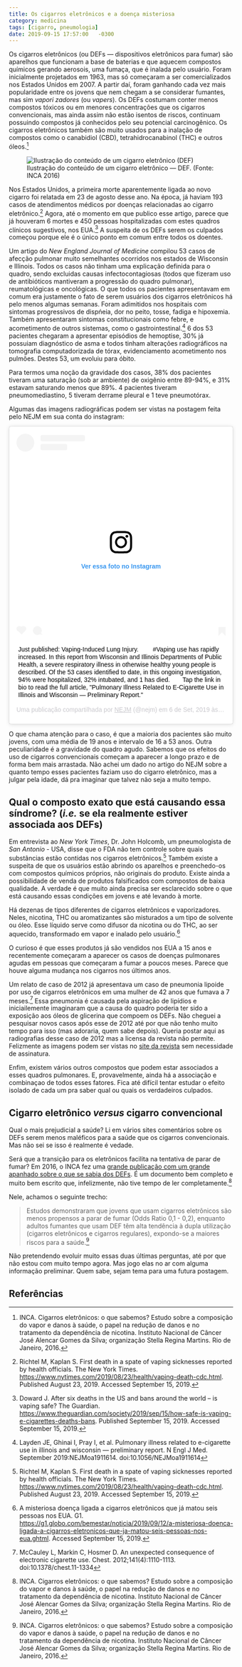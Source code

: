 ```yaml
---
title: Os cigarros eletrônicos e a doença misteriosa
category: medicina
tags: [cigarro, pneumologia]
date: 2019-09-15 17:57:00	-0300
---
```


Os cigarros eletrônicos (ou DEFs — dispositivos eletrônicos para fumar) são aparelhos que funcionam a base de baterias e que aquecem compostos químicos gerando aerosois, uma fumaça, que é inalada pelo usuário. Foram inicialmente projetados em 1963, mas só começaram a ser comercializados nos Estados Unidos em 2007. A partir daí, foram ganhando cada vez mais popularidade entre os jovens que nem chegam a se considerar fumantes, mas sim _vapori  zadores_ (ou _vapers_). Os DEFs costumam conter menos compostos tóxicos ou em menores concentrações que os cigarros convencionais, mas ainda assim não estão isentos de riscos, continuam possuindo compostos já conhecidos pelo seu potencial carcinogênico. Os cigarros eletrônicos também são muito usados para a inalação de compostos como  o canabidiol (CBD), tetrahidrocanabinol (THC) e outros óleos.[^inca2016]

<figure>
	<img src="/assets/images/vapers/def.jpeg" alt="Ilustração do conteúdo de um cigarro eletrônico (DEF)">
	<figcaption>Ilustração do conteúdo de um cigarro eletrônico — DEF. (Fonte: INCA 2016)</figcaption>
</figure>

Nos Estados Unidos, a primeira morte aparentemente ligada ao novo cigarro foi relatada em 23 de agosto desse ano. Na época, já haviam 193 casos de atendimentos médicos por doenças relacionadas ao cigarro eletrônico.[^nyt2019] Agora, até o momento em que publico esse artigo, parece que já houveram 6 mortes e 450 pessoas hospitalizadas com estes quadros clínicos sugestivos, nos EUA.[^theguardian2019] A suspeita de os DEFs serem os culpados começou porque ele é o único ponto em comum entre todos os doentes.

Um artigo do _New England Journal of Medicine_ compilou 53 casos de afecção pulmonar muito semelhantes ocorridos nos estados de Wisconsin e Illinois. Todos os casos não tinham uma explicação definida para o quadro, sendo excluidas causas infectocontagiosas (todos que fizeram uso de antibióticos mantiveram a progressão do quadro pulmonar), reumatológicas e oncológicas. O que todos os pacientes apresentavam em comum era justamente o fato de serem usuários dos cigarros eletrônicos há pelo menos algumas semanas. Foram adimitidos nos hospitais com sintomas progressivos de dispńeia, dor no peito, tosse, fadiga e hipoxemia. Também apresentaram sintomas constitucionais como febre, e acometimento de outros sistemas, como o gastrointestinal.[^nejm2019] 6 dos 53 pacientes chegaram a apresentar episódios de hemoptise, 30% já possuiam diagnóstico de asma e todos tinham alterações radiográficos na tomografia computadorizada de tórax, evidenciamento acometimento nos pulmões. Destes 53, um evoluiu para óbito.

Para termos uma noção da gravidade dos casos, 38% dos pacientes tiveram uma saturação (sob ar ambiente) de oxigênio entre 89-94%, e 31% estavam saturando menos que 89%. 4 pacientes tiveram pneumomediastino, 5 tiveram derrame pleural e 1 teve pneumotórax.

Algumas das imagens radiográficas podem ser vistas na postagem feita pelo NEJM em sua conta do instagram:

<div class="instagram-div">
<blockquote class="instagram-media" data-instgrm-captioned data-instgrm-permalink="https://www.instagram.com/p/B2FEQRQl1ze/?utm_source=ig_embed&amp;utm_campaign=loading" data-instgrm-version="12" style=" background:#FFF; border:0; border-radius:3px; box-shadow:0 0 1px 0 rgba(0,0,0,0.5),0 1px 10px 0 rgba(0,0,0,0.15); margin: 1px; max-width:540px; min-width:326px; padding:0; width:99.375%; width:-webkit-calc(100% - 2px); width:calc(100% - 2px);"><div style="padding:16px;"> <a href="https://www.instagram.com/p/B2FEQRQl1ze/?utm_source=ig_embed&amp;utm_campaign=loading" style=" background:#FFFFFF; line-height:0; padding:0 0; text-align:center; text-decoration:none; width:100%;" target="_blank"> <div style=" display: flex; flex-direction: row; align-items: center;"> <div style="background-color: #F4F4F4; border-radius: 50%; flex-grow: 0; height: 40px; margin-right: 14px; width: 40px;"></div> <div style="display: flex; flex-direction: column; flex-grow: 1; justify-content: center;"> <div style=" background-color: #F4F4F4; border-radius: 4px; flex-grow: 0; height: 14px; margin-bottom: 6px; width: 100px;"></div> <div style=" background-color: #F4F4F4; border-radius: 4px; flex-grow: 0; height: 14px; width: 60px;"></div></div></div><div style="padding: 19% 0;"></div> <div style="display:block; height:50px; margin:0 auto 12px; width:50px;"><svg width="50px" height="50px" viewBox="0 0 60 60" version="1.1" xmlns="https://www.w3.org/2000/svg" xmlns:xlink="https://www.w3.org/1999/xlink"><g stroke="none" stroke-width="1" fill="none" fill-rule="evenodd"><g transform="translate(-511.000000, -20.000000)" fill="#000000"><g><path d="M556.869,30.41 C554.814,30.41 553.148,32.076 553.148,34.131 C553.148,36.186 554.814,37.852 556.869,37.852 C558.924,37.852 560.59,36.186 560.59,34.131 C560.59,32.076 558.924,30.41 556.869,30.41 M541,60.657 C535.114,60.657 530.342,55.887 530.342,50 C530.342,44.114 535.114,39.342 541,39.342 C546.887,39.342 551.658,44.114 551.658,50 C551.658,55.887 546.887,60.657 541,60.657 M541,33.886 C532.1,33.886 524.886,41.1 524.886,50 C524.886,58.899 532.1,66.113 541,66.113 C549.9,66.113 557.115,58.899 557.115,50 C557.115,41.1 549.9,33.886 541,33.886 M565.378,62.101 C565.244,65.022 564.756,66.606 564.346,67.663 C563.803,69.06 563.154,70.057 562.106,71.106 C561.058,72.155 560.06,72.803 558.662,73.347 C557.607,73.757 556.021,74.244 553.102,74.378 C549.944,74.521 548.997,74.552 541,74.552 C533.003,74.552 532.056,74.521 528.898,74.378 C525.979,74.244 524.393,73.757 523.338,73.347 C521.94,72.803 520.942,72.155 519.894,71.106 C518.846,70.057 518.197,69.06 517.654,67.663 C517.244,66.606 516.755,65.022 516.623,62.101 C516.479,58.943 516.448,57.996 516.448,50 C516.448,42.003 516.479,41.056 516.623,37.899 C516.755,34.978 517.244,33.391 517.654,32.338 C518.197,30.938 518.846,29.942 519.894,28.894 C520.942,27.846 521.94,27.196 523.338,26.654 C524.393,26.244 525.979,25.756 528.898,25.623 C532.057,25.479 533.004,25.448 541,25.448 C548.997,25.448 549.943,25.479 553.102,25.623 C556.021,25.756 557.607,26.244 558.662,26.654 C560.06,27.196 561.058,27.846 562.106,28.894 C563.154,29.942 563.803,30.938 564.346,32.338 C564.756,33.391 565.244,34.978 565.378,37.899 C565.522,41.056 565.552,42.003 565.552,50 C565.552,57.996 565.522,58.943 565.378,62.101 M570.82,37.631 C570.674,34.438 570.167,32.258 569.425,30.349 C568.659,28.377 567.633,26.702 565.965,25.035 C564.297,23.368 562.623,22.342 560.652,21.575 C558.743,20.834 556.562,20.326 553.369,20.18 C550.169,20.033 549.148,20 541,20 C532.853,20 531.831,20.033 528.631,20.18 C525.438,20.326 523.257,20.834 521.349,21.575 C519.376,22.342 517.703,23.368 516.035,25.035 C514.368,26.702 513.342,28.377 512.574,30.349 C511.834,32.258 511.326,34.438 511.181,37.631 C511.035,40.831 511,41.851 511,50 C511,58.147 511.035,59.17 511.181,62.369 C511.326,65.562 511.834,67.743 512.574,69.651 C513.342,71.625 514.368,73.296 516.035,74.965 C517.703,76.634 519.376,77.658 521.349,78.425 C523.257,79.167 525.438,79.673 528.631,79.82 C531.831,79.965 532.853,80.001 541,80.001 C549.148,80.001 550.169,79.965 553.369,79.82 C556.562,79.673 558.743,79.167 560.652,78.425 C562.623,77.658 564.297,76.634 565.965,74.965 C567.633,73.296 568.659,71.625 569.425,69.651 C570.167,67.743 570.674,65.562 570.82,62.369 C570.966,59.17 571,58.147 571,50 C571,41.851 570.966,40.831 570.82,37.631"></path></g></g></g></svg></div><div style="padding-top: 8px;"> <div style=" color:#3897f0; font-family:Arial,sans-serif; font-size:14px; font-style:normal; font-weight:550; line-height:18px;"> Ver essa foto no Instagram</div></div><div style="padding: 12.5% 0;"></div> <div style="display: flex; flex-direction: row; margin-bottom: 14px; align-items: center;"><div> <div style="background-color: #F4F4F4; border-radius: 50%; height: 12.5px; width: 12.5px; transform: translateX(0px) translateY(7px);"></div> <div style="background-color: #F4F4F4; height: 12.5px; transform: rotate(-45deg) translateX(3px) translateY(1px); width: 12.5px; flex-grow: 0; margin-right: 14px; margin-left: 2px;"></div> <div style="background-color: #F4F4F4; border-radius: 50%; height: 12.5px; width: 12.5px; transform: translateX(9px) translateY(-18px);"></div></div><div style="margin-left: 8px;"> <div style=" background-color: #F4F4F4; border-radius: 50%; flex-grow: 0; height: 20px; width: 20px;"></div> <div style=" width: 0; height: 0; border-top: 2px solid transparent; border-left: 6px solid #f4f4f4; border-bottom: 2px solid transparent; transform: translateX(16px) translateY(-4px) rotate(30deg)"></div></div><div style="margin-left: auto;"> <div style=" width: 0px; border-top: 8px solid #F4F4F4; border-right: 8px solid transparent; transform: translateY(16px);"></div> <div style=" background-color: #F4F4F4; flex-grow: 0; height: 12px; width: 16px; transform: translateY(-4px);"></div> <div style=" width: 0; height: 0; border-top: 8px solid #F4F4F4; border-left: 8px solid transparent; transform: translateY(-4px) translateX(8px);"></div></div></div></a> <p style=" margin:8px 0 0 0; padding:0 4px;"> <a href="https://www.instagram.com/p/B2FEQRQl1ze/?utm_source=ig_embed&amp;utm_campaign=loading" style=" color:#000; font-family:Arial,sans-serif; font-size:14px; font-style:normal; font-weight:normal; line-height:17px; text-decoration:none; word-wrap:break-word;" target="_blank">Just published: Vaping-Induced Lung Injury. ⁠⠀ ⁠⠀ #Vaping use has rapidly increased. In this report from Wisconsin and Illinois Departments of Public Health, a severe respiratory illness in otherwise healthy young people is described. Of the 53 cases identified to date, in this ongoing investigation, 94% were hospitalized, 32% intubated, and 1 has died.⁠⠀ ⁠⠀ Tap the link in bio to read the full article, &#34;Pulmonary Illness Related to E-Cigarette Use in Illinois and Wisconsin — Preliminary Report.&#34; </a></p> <p style=" color:#c9c8cd; font-family:Arial,sans-serif; font-size:14px; line-height:17px; margin-bottom:0; margin-top:8px; overflow:hidden; padding:8px 0 7px; text-align:center; text-overflow:ellipsis; white-space:nowrap;">Uma publicação compartilhada por <a href="https://www.instagram.com/nejm/?utm_source=ig_embed&amp;utm_campaign=loading" style=" color:#c9c8cd; font-family:Arial,sans-serif; font-size:14px; font-style:normal; font-weight:normal; line-height:17px;" target="_blank"> NEJM</a> (@nejm) em <time style=" font-family:Arial,sans-serif; font-size:14px; line-height:17px;" datetime="2019-09-06T18:04:54+00:00">6 de Set, 2019 às 11:04 PDT</time></p></div>
</blockquote>
</div>
<script async src="//www.instagram.com/embed.js"></script>


O que chama atenção para o caso, é que a maioria dos pacientes são muito jovens, com uma média de 19 anos e intervalo de 16 a 53 anos. Outra peculiaridade é a gravidade do quadro agudo. Sabemos que os efeitos do uso de cigarros convencionais começam a aparecer a longo prazo e de forma bem mais arrastada. Não achei um dado no artigo do NEJM sobre a quanto tempo esses pacientes faziam uso do cigarro eletrônico, mas a julgar pela idade, dá pra imaginar que talvez não seja a muito tempo.

## Qual o composto exato que está causando essa síndrome? (_i.e._ se ela realmente estiver associada aos DEFs)

Em entrevista ao _New York Times_, Dr. John Holcomb, um pneumologista de _San Antonio_ - USA, disse que o FDA não tem controle sobre quais substâncias estão contidas nos cigarros eletrônicos.[^nyt2019] Também existe a suspeita de que os usuários estão abrindo os aparelhos e preenchedo-os com compostos químicos próprios, não originais do produto. Existe ainda a possibilidade de venda de produtos falsificados com compostos de baixa qualidade. A verdade é que muito ainda precisa ser esclarecido sobre o que está causando essas condições em jovens e até levando à morte.

Há dezenas de tipos diferentes de cigarros eletrônicos e vaporizadores. Neles, nicotina, THC ou aromatizantes são misturados a um tipo de solvente ou óleo. Esse líquido serve como difusor da nicotina ou do THC, ao ser aquecido, transformado em vapor e inalado pelo usuário.[^bemestar]

O curioso é que esses produtos já são vendidos nos EUA a 15 anos e recentemente começaram a aparecer os casos de doenças pulmonares agudas em pessoas que começaram a fumar a poucos meses. Parece que houve alguma mudança nos cigarros nos últimos anos.

Um relato de caso de 2012 já apresentava um caso de pneumonia lipoide por uso de cigarros eletrônicos em uma  mulher de 42 anos que fumava a 7 meses.[^mccauley2012] Essa pneumonia é causada pela aspiração de lipídios e iniciailemente imaginaram que a causa do quadro poderia ter sido a exposição aos óleos de glicerina que compoem os DEFs. Não cheguei a pesquisar novos casos após esse de 2012 até por que não tenho muito tempo para isso (mas adoraria, quem sabe depois). Queria postar aqui as radiografias desse caso de 2012 mas a licensa da revista não permite. Felizmente as imagens podem ser vistas no [site da revista](https://journal.chestnet.org/article/S0012-3692(12)60238-4/fulltext) sem necessidade de assinatura.

Enfim, existem vários outros compostos que podem estar associados a esses quadros pulmonares. E, provavelmente, ainda há a associação e combinaçao de todos esses fatores. Fica até difícil tentar estudar o efeito isolado de cada um pra saber qual ou quais os verdadeiros culpados.

## Cigarro eletrônico _versus_ cigarro convencional

Qual o mais prejudicial a saúde? Li em vários sites comentários sobre os DEFs serem menos maléficos para a saúde que os cigarros convencionais. Mas não sei se isso é realmente é vedade.

Será que a transição para os eletrônicos facilita na tentativa de parar de fumar? Em 2016, o INCA fez uma [grande publicação com um grande apanhado sobre o que se sabia dos DEFs](https://www.inca.gov.br/publicacoes/livros/cigarros-eletronicos-o-que-sabemos). É um documento bem completo e muito bem escrito que, infelizmente, não tive tempo de ler completamente.[^inca2016]

Nele, achamos o seguinte trecho:

> Estudos demonstraram que jovens que usam cigarros eletrônicos são menos propensos a parar de fumar (Odds Ratio 0,1 - 0,2), enquanto adultos fumantes que usam DEF têm alta tendência à dupla utilização (cigarros eletrônicos e cigarros regulares), expondo-se a maiores riscos para a saúde.[^inca2016]

Não pretendendo evoluir muito essas duas últimas perguntas, até por que não estou com muito tempo agora. Mas jogo elas no ar com alguma informação preliminar. Quem sabe, sejam tema para uma futura postagem.

## Referências

[^nyt2019]: Richtel M, Kaplan S. First death in a spate of vaping sicknesses reported by health officials. The New York Times. <https://www.nytimes.com/2019/08/23/health/vaping-death-cdc.html>. Published August 23, 2019. Accessed September 15, 2019.

[^bemestar]:A misteriosa doença ligada a cigarros eletrônicos que já matou seis pessoas nos EUA. G1. <https://g1.globo.com/bemestar/noticia/2019/09/12/a-misteriosa-doenca-ligada-a-cigarros-eletronicos-que-ja-matou-seis-pessoas-nos-eua.ghtml>. Accessed September 15, 2019.

[^inca2016]: INCA. Cigarros eletrônicos: o que sabemos? Estudo sobre a composição do vapor e danos à saúde, o papel na redução de danos e no tratamento da dependência de nicotina. Instituto Nacional de Câncer José Alencar Gomes da Silva; organização Stella Regina Martins. Rio de Janeiro, 2016.

[^nejm2019]: Layden JE, Ghinai I, Pray I, et al. Pulmonary illness related to e-cigarette use in illinois and wisconsin — preliminary report. N Engl J Med. September 2019:NEJMoa1911614. doi:10.1056/NEJMoa1911614

[^mccauley2012]: McCauley L, Markin C, Hosmer D. An unexpected consequence of electronic cigarette use. Chest. 2012;141(4):1110-1113. doi:10.1378/chest.11-1334

[^theguardian2019]: Doward J. After six deaths in the US and bans around the world – is vaping safe? The Guardian. <https://www.theguardian.com/society/2019/sep/15/how-safe-is-vaping-e-cigarettes-deaths-bans>. Published September 15, 2019. Accessed September 15, 2019.
